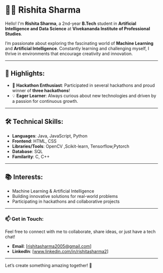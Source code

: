 # 👩‍💻 Rishita Sharma  

Hello! I'm **Rishita Sharma**, a 2nd-year **B.Tech** student in **Artificial Intelligence and Data Science** at **Vivekananda Institute of Professional Studies**.  

I’m passionate about exploring the fascinating world of **Machine Learning** and **Artificial Intelligence**. Constantly learning and challenging myself, I thrive in environments that encourage creativity and innovation.  

---

## 🌟 Highlights:  
- 🎯 **Hackathon Enthusiast**: Participated in several hackathons and proud winner of **three hackathons**!  
- 💡 **Eager Learner**: Always curious about new technologies and driven by a passion for continuous growth.  

---

## 🛠️ Technical Skills:  
- **Languages**: Java, JavaScript, Python 
- **Frontend**: HTML, CSS  
- **Libraries/Tools**: OpenCV ,Scikit-learn, Tensorflow,Pytorch  
- **Database**: SQL
- **Familarity**: C, C++


---

## 📚 Interests:  
- Machine Learning & Artificial Intelligence  
- Building innovative solutions for real-world problems  
- Participating in hackathons and collaborative projects  

---

### 📫 Get in Touch:  
Feel free to connect with me to collaborate, share ideas, or just have a tech chat!  
- **Email**: [rishitasharma2005@gmail.com]  
- **LinkedIn**: [www.linkedin.com/in/rishitasharma2]  

---

Let’s create something amazing together! 🚀


<!---
RishitaaSharmaa/RishitaaSharmaa is a ✨ special ✨ repository because its `README.md` (this file) appears on your GitHub profile.
You can click the Preview link to take a look at your changes.
--->
